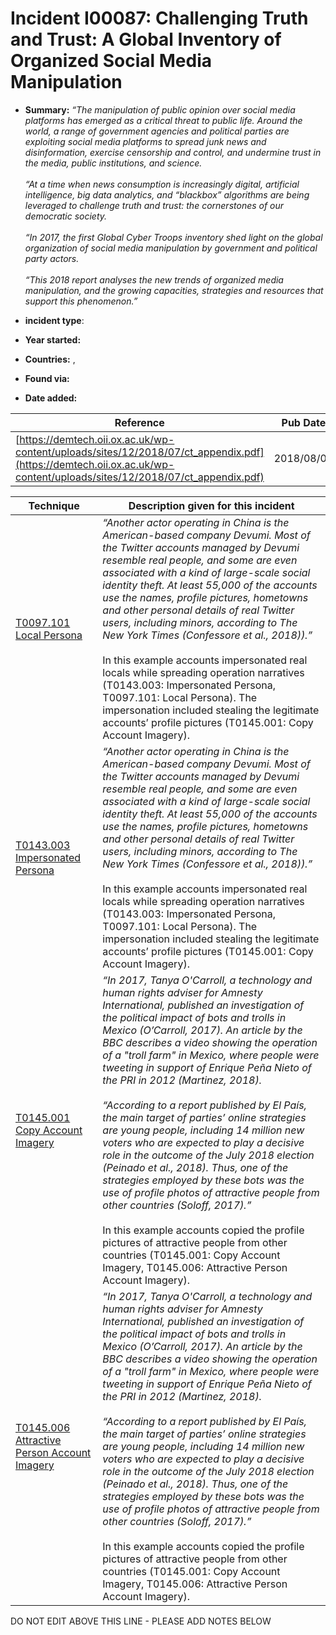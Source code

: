 # Incident I00087: Challenging Truth and Trust: A Global Inventory of Organized Social Media Manipulation

* **Summary:** <i>“The manipulation of public opinion over social media platforms has emerged as a critical threat to public life. Around the world, a range of government agencies and political parties are exploiting social media platforms to spread junk news and disinformation, exercise censorship and control, and undermine trust in the media, public institutions, and science.<br><br> “At a time when news consumption is increasingly digital, artificial intelligence, big data analytics, and “blackbox” algorithms are being leveraged to challenge truth and trust: the cornerstones of our democratic society.<br><br> “In 2017, the first Global Cyber Troops inventory shed light on the global organization of social media manipulation by government and political party actors.<br><br> “This 2018 report analyses the new trends of organized media manipulation, and the growing capacities, strategies and resources that support this phenomenon.”</i>

* **incident type**: 

* **Year started:** 

* **Countries:**  , 

* **Found via:** 

* **Date added:** 


| Reference | Pub Date | Authors | Org | Archive |
| --------- | -------- | ------- | --- | ------- |
| [https://demtech.oii.ox.ac.uk/wp-content/uploads/sites/12/2018/07/ct_appendix.pdf](https://demtech.oii.ox.ac.uk/wp-content/uploads/sites/12/2018/07/ct_appendix.pdf) | 2018/08/08 | Samantha Bradshaw, Philip N. Howard | Computational Propaganda Research Project | [https://web.archive.org/web/20240621104749/https://demtech.oii.ox.ac.uk/wp-content/uploads/sites/12/2018/07/ct_appendix.pdf](https://web.archive.org/web/20240621104749/https://demtech.oii.ox.ac.uk/wp-content/uploads/sites/12/2018/07/ct_appendix.pdf) |

 

| Technique | Description given for this incident |
| --------- | ------------------------- |
| [T0097.101 Local Persona](../../generated_pages/techniques/T0097.101.md) | <i>“Another actor operating in China is the American-based company Devumi. Most of the Twitter accounts managed by Devumi resemble real people, and some are even associated with a kind of large-scale social identity theft. At least 55,000 of the accounts use the names, profile pictures, hometowns and other personal details of real Twitter users, including minors, according to The New York Times (Confessore et al., 2018)).”</i><br><br>In this example accounts impersonated real locals while spreading operation narratives (T0143.003: Impersonated Persona, T0097.101: Local Persona). The impersonation included stealing the legitimate accounts’ profile pictures (T0145.001: Copy Account Imagery). |
| [T0143.003 Impersonated Persona](../../generated_pages/techniques/T0143.003.md) | <i>“Another actor operating in China is the American-based company Devumi. Most of the Twitter accounts managed by Devumi resemble real people, and some are even associated with a kind of large-scale social identity theft. At least 55,000 of the accounts use the names, profile pictures, hometowns and other personal details of real Twitter users, including minors, according to The New York Times (Confessore et al., 2018)).”</i><br><br>In this example accounts impersonated real locals while spreading operation narratives (T0143.003: Impersonated Persona, T0097.101: Local Persona). The impersonation included stealing the legitimate accounts’ profile pictures (T0145.001: Copy Account Imagery). |
| [T0145.001 Copy Account Imagery](../../generated_pages/techniques/T0145.001.md) | <i>“In 2017, Tanya O'Carroll, a technology and human rights adviser for Amnesty International, published an investigation of the political impact of bots and trolls in Mexico (O’Carroll, 2017). An article by the BBC describes a video showing the operation of a "troll farm" in Mexico, where people were tweeting in support of Enrique Peña Nieto of the PRI in 2012 (Martinez, 2018).<br><br>“According to a report published by El País, the main target of parties’ online strategies are young people, including 14 million new voters who are expected to play a decisive role in the outcome of the July 2018 election (Peinado et al., 2018). Thus, one of the strategies employed by these bots was the use of profile photos of attractive people from other countries (Soloff, 2017).”</i><br><br>In this example accounts copied the profile pictures of attractive people from other countries (T0145.001: Copy Account Imagery, T0145.006: Attractive Person Account Imagery). |
| [T0145.006 Attractive Person Account Imagery](../../generated_pages/techniques/T0145.006.md) | <i>“In 2017, Tanya O'Carroll, a technology and human rights adviser for Amnesty International, published an investigation of the political impact of bots and trolls in Mexico (O’Carroll, 2017). An article by the BBC describes a video showing the operation of a "troll farm" in Mexico, where people were tweeting in support of Enrique Peña Nieto of the PRI in 2012 (Martinez, 2018).<br><br>“According to a report published by El País, the main target of parties’ online strategies are young people, including 14 million new voters who are expected to play a decisive role in the outcome of the July 2018 election (Peinado et al., 2018). Thus, one of the strategies employed by these bots was the use of profile photos of attractive people from other countries (Soloff, 2017).”</i><br><br>In this example accounts copied the profile pictures of attractive people from other countries (T0145.001: Copy Account Imagery, T0145.006: Attractive Person Account Imagery). |


DO NOT EDIT ABOVE THIS LINE - PLEASE ADD NOTES BELOW